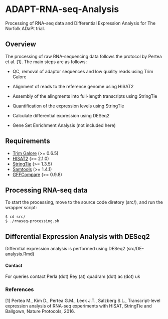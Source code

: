 # ADAPT-RNA-seq-Analysis
Processing of RNA-seq data and Differential Expression Analysis for The Norfolk ADaPt trial.



## Overview

The processing of raw RNA-sequencing data follows the protocol by Pertea et al. [1]. The main steps are as follows:

* QC, removal of adaptor sequences and low quality reads using Trim Galore

* Alignment of reads to the reference genome using HISAT2

* Assembly of the alingments into full-length transcripts using StringTie

* Quantification of the expression levels using StringTie

* Calculate differential expression using DESeq2

* Gene Set Enrichment Analysis (not included here)


## Requirements

- [Trim Galore](http://www.bioinformatics.babraham.ac.uk/projects/trim_galore/) (>= 0.6.5)
- [HISAT2](https://daehwankimlab.github.io/hisat2/) (>= 2.1.0)
- [StringTie](https://ccb.jhu.edu/software/stringtie/) (>= 1.3.5)
- [Samtools](http://www.htslib.org/) (>= 1.4.1)
- [GFFCompare](https://ccb.jhu.edu/software/stringtie/gffcompare.shtml) (>= 0.9.8)



## Processing RNA-seq data

To start the processing, move to the source code diretory (src/), and run the wrapper script:

```
$ cd src/
$ ./rnaseq-processing.sh
```



## Differential Expression Analysis with DESeq2

Differntial expression analysis is performed using DESeq2 (src/DE-analysis.Rmd)



#### Contact

For queries contact Perla (dot) Rey (at) quadram (dot) ac (dot) uk


### References

[1] Pertea M., Kim D., Pertea G.M., Leek J.T., Salzberg S.L., Transcript-level expression analysis of RNA-seq experiments with HISAT, StringTie and Ballgown, Nature Protocols, 2016.
